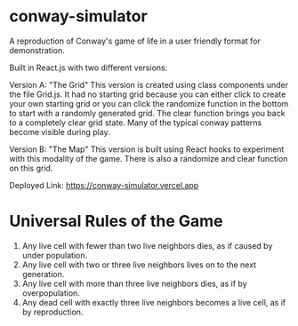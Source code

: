 # conway-simulator
A reproduction of Conway's game of life in a user friendly format for demonstration.

Built in React.js with two different versions:

Version A: "The Grid"
This version is created using class components under the file Grid.js. It had no starting grid because you can either click to create your own starting grid or you can click the randomize function in the bottom to start with a randomly generated grid. The clear function brings you back to a completely clear grid state. Many of the typical conway patterns become visible during play.

Version B: "The Map"
This version is built using React hooks to experiment with this modality of the game. There is also a randomize and clear function on this grid. 

Deployed Link: https://conway-simulator.vercel.app

# Universal Rules of the Game
1. Any live cell with fewer than two live neighbors dies, as if caused by under population.
2. Any live cell with two or three live neighbors lives on to the next generation.
3. Any live cell with more than three live neighbors dies, as if by overpopulation.
4. Any dead cell with exactly three live neighbors becomes a live cell, as if by reproduction.
